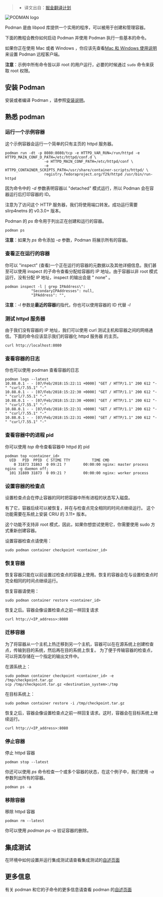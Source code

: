> - 译文出自：[掘金翻译计划](https://juejin.cn/translate)

![PODMAN logo](https://raw.githubusercontent.com/containers/common/main/logos/podman-logo-full-vert.png)

Podman 是由 libpod 库提供一个实用的程序，可以被用于创建和管理容器。

下面的教程会教你如何启动 Podman 并使用 Podman 执行一些基本的命令。

如果你正在使用 Mac 或者 Windows
，你应该先查看[Mac 和 Windows 使用说明](https://github.com/containers/podman/blob/main/docs/tutorials/mac_win_client.md)来设置 Podman
远程客户端。

**注意**：示例中所有命令皆以非 root 的用户运行，必要的时候通过 `sudo` 命令来获取 root 权限。

## 安装 Podman

安装或者编译 Podman ，请参照[安装说明](https://podman.io/getting-started/installation)。

## 熟悉 podman

### 运行一个示例容器

这个示例容器会运行一个简单的只有主页的 httpd 服务器。

```console
podman run -dt -p 8080:8080/tcp -e HTTPD_VAR_RUN=/run/httpd -e HTTPD_MAIN_CONF_D_PATH=/etc/httpd/conf.d \
                  -e HTTPD_MAIN_CONF_PATH=/etc/httpd/conf \
                  -e HTTPD_CONTAINER_SCRIPTS_PATH=/usr/share/container-scripts/httpd/ \
                  registry.fedoraproject.org/f29/httpd /usr/bin/run-httpd
```

因为命令中的 _-d_ 参数表明容器以 "detached" 模式运行，所以 Podman 会在容器运行后打印容器的 ID。

注意为了访问这个 HTTP 服务器，我们将使用端口转发。成功运行需要 slirp4netns 的 v0.3.0+ 版本。

Podman 的 _ps_ 命令用于列出正在创建和运行的容器。

```console
podman ps
```

**注意**：如果为 _ps_ 命令添加 _-a_ 参数，Podman 将展示所有的容器。

### 查看正在运行的容器

你可以 "inspect" (查看)一个正在运行的容器的元数据以及其他详细信息。我们甚至可以使用 inspect 的子命令查看分配给容器的 IP 地址。由于容器以非 root 模式运行，没有分配 IP 地址，inspect 的输出会是 "
none" 。

```console
podman inspect -l | grep IPAddress\":
            "SecondaryIPAddresses": null,
            "IPAddress": "",
```

**注意**：_-l_ 参数是**最近的容器**的指代，你也可以使用容器的 ID 代替 _-l_

### 测试 httpd 服务器

由于我们没有容器的 IP 地址，我们可以使用 curl 测试主机和容器之间的网络通信。下面的命令应该显示我们的容器化 httpd 服务器 的主页。

```console
curl http://localhost:8080
```

### 查看容器的日志

你也可以使用 podman 查看容器的日志

```console
podman logs --latest
10.88.0.1 - - [07/Feb/2018:15:22:11 +0000] "GET / HTTP/1.1" 200 612 "-" "curl/7.55.1" "-"
10.88.0.1 - - [07/Feb/2018:15:22:30 +0000] "GET / HTTP/1.1" 200 612 "-" "curl/7.55.1" "-"
10.88.0.1 - - [07/Feb/2018:15:22:30 +0000] "GET / HTTP/1.1" 200 612 "-" "curl/7.55.1" "-"
10.88.0.1 - - [07/Feb/2018:15:22:31 +0000] "GET / HTTP/1.1" 200 612 "-" "curl/7.55.1" "-"
10.88.0.1 - - [07/Feb/2018:15:22:31 +0000] "GET / HTTP/1.1" 200 612 "-" "curl/7.55.1" "-"
```

### 查看容器中的进程 pid

你可以使用 _top_ 命令查看容器中 httpd 的 pid

```console
podman top <container_id>
  UID   PID  PPID  C STIME TTY          TIME CMD
    0 31873 31863  0 09:21 ?        00:00:00 nginx: master process nginx -g daemon off;
  101 31889 31873  0 09:21 ?        00:00:00 nginx: worker process
```

### 设置容器的检查点

设置检查点会在停止容器的同时把容器中所有进程的状态写入磁盘。

有了它，容器后续可以被恢复，并在与检查点完全相同的时间点继续运行。 这个功能需要在系统上安装 CRIU 的 3.11+ 版本。

这个功能不支持非 root 模式，因此，如果你想尝试使用它，你需要使用 sudo 方式重新创建容器。

设置容器检查点请使用：

```console
sudo podman container checkpoint <container_id>
```

### 恢复容器

恢复容器只能在以前设置过检查点的容器上使用。恢复的容器会在与设置检查点时完全相同的时间点继续运行。

恢复容器请使用：

```console
sudo podman container restore <container_id>
```

恢复之后。容器会像设置检查点之前一样回复请求

```console
curl http://<IP_address>:8080
```

### 迁移容器

为了将容器从一个主机上热迁移到另一个主机，容器可以在在源系统上创建检查点，传输到目的系统，然后再在目的系统上恢复。
为了便于传输容器的检查点，可以将其存储在一个指定的输出文件中。

在源系统上：

```console
sudo podman container checkpoint <container_id> -e /tmp/checkpoint.tar.gz
scp /tmp/checkpoint.tar.gz <destination_system>:/tmp
```

在目标系统上：

```console
sudo podman container restore -i /tmp/checkpoint.tar.gz
```

恢复之后，容器会像设置检查点之前一样回复请求。这时，容器会在目标系统上继续运行。

```console
curl http://<IP_address>:8080
```

### 停止容器

停止 httpd 容器

```console
podman stop --latest
```

你还可以使用 _ps_ 命令检查一个或多个容器的状态，在这个例子中，我们使用 _-a_ 参数列出所有的容器。

```console
podman ps -a
```

### 移除容器

移除 httpd 容器

```console
podman rm --latest
```

你可以使用 _podman ps -a_ 验证容器的删除。

## 集成测试

在环境中如何设置并运行集成测试请查看集成测试的[自述页面](../../test/README.md)

## 更多信息

有关 podman 和它的子命令的更多信息请查看 podman 的[自述页面](../../README.md#commands)
